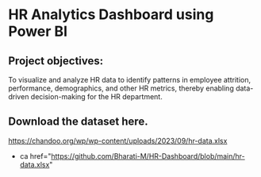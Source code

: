# HR Analytics Dashboard using Power BI
## Project objectives:
To visualize and analyze HR data to identify patterns in employee attrition, performance, demographics, and other HR metrics, thereby enabling data-driven decision-making for the HR department.
## Download the dataset here.
https://chandoo.org/wp/wp-content/uploads/2023/09/hr-data.xlsx
- ca href="https://github.com/Bharati-M/HR-Dashboard/blob/main/hr-data.xlsx"

